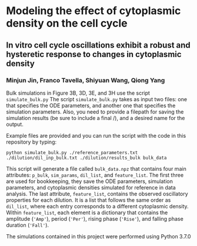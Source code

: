# Modeling the effect of cytoplasmic density on the cell cycle
## In vitro cell cycle oscillations exhibit a robust and hysteretic response to changes in cytoplasmic density
### Minjun Jin, Franco Tavella, Shiyuan Wang, Qiong Yang

Bulk simulations in Figure 3B, 3D, 3E, and 3H use the script `simulate_bulk.py`
The script `simulate_bulk.py` takes as input two files: one that specifies the ODE parameters, and another one that specifies the simulation parameters. Also, you need to provide a filepath for saving the simulation results (be sure to include a final /), and a desired name for the output.

Example files are provided and you can run the script with the code in this repository by typing:

`python simulate_bulk.py ./reference_parameters.txt ./dilution/dil_inp_bulk.txt ./dilution/results_bulk bulk_data`

This script will generate a file called `bulk_data.npz` that contains four main attributes: `p_bulk`, `sim_params`, `dil_list`, and `feature_list`. The first three are used for bookkeeping, they save the ODE parameters, simulation parameters, and cytoplasmic densities simulated for reference in data analysis. The last attribute, `feature_list`, contains the observed oscillatory properties for each dilution. It is a list that follows the same order as `dil_list`, where each entry corresponds to a different cytoplasmic density. Within `feature_list`, each element is a dictionary that contains the amplitude (`'Amp'`), period (`'Per'`), rising phase (`'Rise'`), and falling phase duration (`'Fall'`).  

The simulations contained in this project were performed using Python 3.7.0
